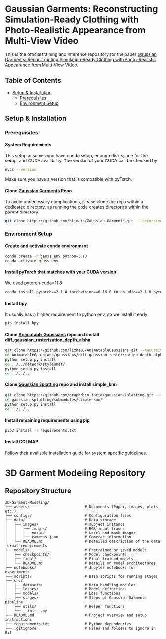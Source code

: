 # Gaussian Garments: Reconstructing Simulation-Ready Clothing with Photo-Realistic Appearance from Multi-View Video
This is the official training and inference repository for the paper [Gaussian Garments: Reconstructing Simulation-Ready Clothing with Photo-Realistic Appearance from Multi-View Video](https://arxiv.org/abs/2409.08189).

## Table of Contents
- [Setup & Installation](#setup--installation)
    - [Prerequisites](#prerequisites)
    - [Environment Setup](#environment-setup)

## Setup & Installation
### Prerequisites
#### System Requirements
This setup assumes you have conda setup, enough disk space for the setup, and CUDA availibility. The version of your CUDA can be checked by
```bash
nvcc --version
```
Make sure you have a version that is compatible with pyTorch.

#### Clone [Gaussian Garments](https://github.com/hlimach/Gaussian-Garments) Repo
To avoid unnecessary complications, please clone the repo within a dedicated directory, as running the code creates directories within the parent directory.
```bash
git clone https://github.com/hlimach/Gaussian-Garments.git  --recursive
```

### Environment Setup
#### Create and activate conda environment
```bash
conda create -n gauss_env python=3.10
conda activate gauss_env
```
#### Install pyTorch that matches with your CUDA version
We used pytorch-cuda=11.8
```bash
conda install pytorch==2.1.0 torchvision==0.16.0 torchaudio==2.1.0 pytorch-cuda=11.8 -c pytorch -c nvidia
```

#### Install bpy
It usually has a higher requirement to python env, so we install it early
```bash
pip install bpy
```

#### Clone [Animatable Gaussians](https://github.com/lizhe00/AnimatableGaussians) repo and install diff_gaussian_rasterization_depth_alpha
```bash
git clone https://github.com/lizhe00/AnimatableGaussians.git --recursive
cd AnimatableGaussians/gaussians/diff_gaussian_rasterization_depth_alpha
python setup.py install
cd ../../network/styleunet/
python setup.py install
cd ../../..
```

#### Clone [Gaussian Splatting](https://github.com/graphdeco-inria/gaussian-splatting) repo and install simple_knn
```bash
git clone https://github.com/graphdeco-inria/gaussian-splatting.git --recursive
cd gaussian-splatting/submodules/simple-knn/
python setup.py install
cd ../../..
```
#### Install remaining requirements using pip
```bash
pip3 install -r requirements.txt
```

#### Install COLMAP
Follow their available [installation guide](https://colmap.github.io/install.html) for system specific guidelines.

# 3D Garment Modeling Repository

## Repository Structure

```
3D-Garment-Modeling/
├── assets/                         # Documents (Paper, images, plots, etc.)
├── configs/                        # Configuration files
├── data/                           # Data storage
│   ├── images/                     # subject instance
│   │   ├── images/                 # RGB input frames
│   │   ├── masks/                  # Label and mask images
│   │   ├── cameras.json            # Cameras information
│   └── README.md                   # Detailed description of the data format requirements
├── models/                         # Pretrained or saved models
│   ├── checkpoints/                # Model checkpoints
│   ├── final/                      # Final trained models
│   └── README.md                   # Details on model architectures
├── notebooks/                      # Jupyter notebooks for experiments
├── scripts/                        # Bash scripts for running stages
├── src/                            
│   ├── datasets/                   # Data handling modules
│   ├── losses/                     # Model definitions
│   ├── models/                     # Loss functions
│   ├── stages/                     # Steps of Gaussian Garments pipeline
│   ├── utils/                      # Helper functions
│   └── __init__.py                 
├── README.md                       # Project overview and setup instructions
├── requirements.txt                # Python dependencies
├── .gitignore                      # Files and folders to ignore in Git
```